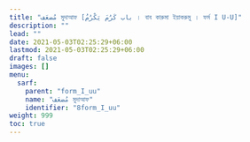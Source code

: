 ```yaml
---
title: "مُضعَف মুদাআফ [باب كَرُمَ يَكْرُمُ । বাব কারুমা ইয়াকরুমু । ফর্ম I U-U]"
description: ""
lead: ""
date: 2021-05-03T02:25:29+06:00
lastmod: 2021-05-03T02:25:29+06:00
draft: false
images: []
menu: 
  sarf:
    parent: "form_I_uu"
    name: "مُضعَف মুদাআফ"
    identifier: "8form_I_uu"
weight: 999
toc: true
---
```



